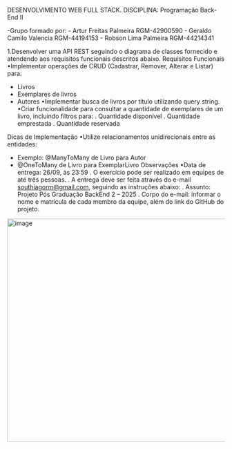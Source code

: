 DESENVOLVIMENTO WEB FULL STACK. DISCIPLINA: Programação Back-End II

-Grupo formado por: - Artur Freitas Palmeira RGM-42900590 - Geraldo Camilo Valencia RGM-44194153 - Robson Lima Palmeira RGM-44214341

1.Desenvolver uma API REST seguindo o diagrama de classes fornecido e atendendo aos requisitos funcionais descritos abaixo.
Requisitos Funcionais
•Implementar operações de CRUD (Cadastrar, Remover, Alterar e Listar) para:
- Livros
- Exemplares de livros
- Autores
•Implementar busca de livros por título utilizando query string.
•Criar funcionalidade para consultar a quantidade de exemplares de um livro, incluindo filtros para:
. Quantidade disponível
. Quantidade emprestada
. Quantidade reservada

Dicas de Implementação
•Utilize relacionamentos unidirecionais entre as entidades:
- Exemplo: @ManyToMany de Livro para Autor
- @OneToMany de Livro para ExemplarLivro
Observações
•Data de entrega: 26/09, às 23:59
. O exercício pode ser realizado em equipes de até três pessoas.
. A entrega deve ser feita através do e-mail southiagorm@gmail.com, seguindo as instruções abaixo:
. Assunto: Projeto Pós Graduação BackEnd 2 – 2025
. Corpo do e-mail: informar o nome e matrícula de cada membro da equipe, além do link do GitHub do projeto.

  
  
<img width="622" height="517" alt="image" src="https://github.com/user-attachments/assets/6476180d-436d-4cdf-a871-2613989fb984" />
